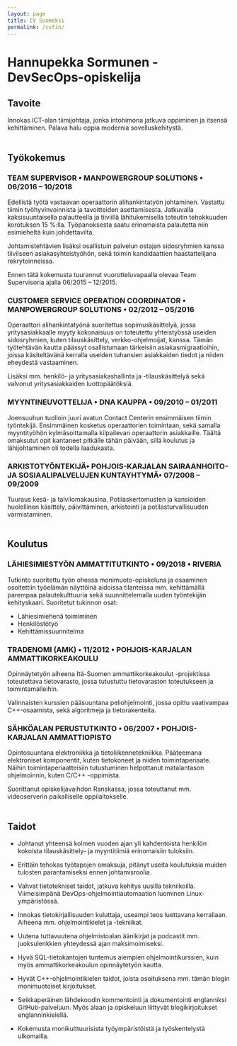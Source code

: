```yaml
---
layout: page
title: CV Suomeksi
permalink: /cvfin/
---
```


# Hannupekka Sormunen - DevSecOps-opiskelija
## Tavoite
Innokas ICT-alan tiimijohtaja, jonka intohimona jatkuva oppiminen ja itsensä kehittäminen. Palava halu oppia modernia sovelluskehitystä.
<br /><br />
## Työkokemus

### TEAM SUPERVISOR • MANPOWERGROUP SOLUTIONS • 06/2016 – 10/2018 
Edellistä työtä vastaavan operaattorin alihankintatyön johtaminen. Vastattu tiimin työhyvinvoinnista ja tavoitteiden asettamisesta. Jatkuvalla kaksisuuntaisella palautteella ja tiiviillä lähitukemisella toteutin tehokkuuden korotuksen 15 %:lla. Työpanoksesta saatu erinomaista palautetta niin esimieheltä kuin johdettavilta. 

Johtamistehtävien lisäksi osallistuin palvelun ostajan sidosryhmien kanssa tiiviiseen asiakasyhteistyöhön, sekä toimin kandidaattien haastattelijana rekrytoinneissa. 

Ennen tätä kokemusta tuurannut vuorotteluvapaalla olevaa Team Supervisoria ajalla 06/2015 – 12/2015. 

### CUSTOMER SERVICE OPERATION COORDINATOR • MANPOWERGROUP SOLUTIONS • 02/2012 – 05/2016 
Operaattori alihankintatyönä suoritettua sopimuskäsittelyä, jossa yritysasiakkaalle myyty kokonaisuus on toteutettu yhteistyössä useiden sidosryhmien, kuten tilauskäsittely, verkko-ohjelmoijat, kanssa. Tämän työtehtävän kautta päässyt osallistumaan tärkeisiin asiakasmigraatioihin, joissa käsiteltävänä kerralla useiden tuhansien asiakkaiden tiedot ja niiden eheydestä vastaaminen. 

Lisäksi mm. henkilö- ja yritysasiakashallinta ja -tilauskäsittelyä sekä valvonut yritysasiakkaiden luottopäätöksiä. 

### MYYNTINEUVOTTELIJA • DNA KAUPPA • 09/2010 – 01/2011 
Joensuuhun tuolloin juuri avatun Contact Centerin ensimmäisen tiimin työntekijä. Ensimmäinen kosketus operaattorien toimintaan, sekä samalla myyntityöhön kylmäsoittamalla kilpailevan operaattorin asiakkaille. Täältä omaksutut opit kantaneet pitkälle tähän päivään, sillä koulutus ja lähijohtaminen oli todella laadukasta. 

### ARKISTOTYÖNTEKIJÄ• POHJOIS-KARJALAN SAIRAANHOITO- JA SOSIAALIPALVELUJEN KUNTAYHTYMÄ• 07/2008 – 09/2009 
Tuuraus kesä- ja talvilomakausina. Potilaskertomusten ja kansioiden huolellinen käsittely, päivittäminen, arkistointi ja potilasturvallisuuden varmistaminen. 
<br /><br />
## Koulutus
### LÄHIESIMIESTYÖN AMMATTITUTKINTO • 09/2018 • RIVERIA
Tutkinto suoritettu työn ohessa monimuoto-opiskeluna ja osaaminen osoitettiin työelämän näyttöinä aidoissa tilanteissa mm. kehittämällä parempaa palautekulttuuria sekä suunnittelemalla uuden työntekijän kehityskaari. Suoritetut tukinnon osat: 
- Lähiesimiehenä toimiminen 
- Henkilöstötyö
- Kehittämissuunnitelma

### TRADENOMI (AMK) • 11/2012 • POHJOIS-KARJALAN AMMATTIKORKEAKOULU 
Opinnäytetyön aiheena Itä-Suomen ammattikorkeakoulut -projektissa toteutettava tietovarasto, jossa tutustuttu tietovaraston toteutukseen ja toimintamalleihin. 

Valinnaisten kurssien pääsuuntana peliohjelmointi, jossa opittu vaativampaa C++-osaamista, sekä algoritmeja ja tietorakenteita. 

### SÄHKÖALAN PERUSTUTKINTO • 06/2007 • POHJOIS-KARJALAN AMMATTIOPISTO 
Opintosuuntana elektroniikka ja tietoliikennetekniikka. Pääteemana elektroniset komponentit, kuten tietokoneet ja niiden toimintaperiaate. Näihin toimintaperiaatteisiin tutustuminen helpottanut matalantason ohjelmoinnin, kuten C/C++ -oppimista. 

Suorittanut opiskelijavaihdon Ranskassa, jossa toteuttanut mm. videoserverin paikalliselle oppilaitokselle. 
<br /><br />

## Taidot
- Johtanut yhteensä kolmen vuoden ajan yli kahdentoista henkilön kokoista tilauskäsittely- ja myyntitiimiä erinomaisiin tuloksiin. 

- Erittäin tehokas työtapojen omaksuja, pitänyt useita koulutuksia muiden tulosten parantamiseksi ennen johtamisroolia. 

- Vahvat tietotekniset taidot, jatkuva kehitys uusilla tekniikoilla. Viimeisimpänä DevOps-ohjelmointiautomaation luominen Linux-ympäristössä. 

- Innokas tietokirjallisuuden kuluttaja, useampi teos luettavana kerrallaan. Aiheena mm. ohjelmointikielet ja -tekniikat. 

- Uutena tuttavuutena ohjelmistoalan äänikirjat ja podcastit mm. juoksulenkkien yhteydessä ajan maksimoimiseksi. 

- Hyvä SQL-tietokantojen tuntemus aiempien ohjelmointikurssien, kuin myös ammattikorkeakoulun opinnäytetyön kautta.

- Hyvät C++-ohjelmointikielen taidot, joista osoituksena mm. tämän blogin monimuotoiset kirjoitukset.

- Seikkaperäinen lähdekoodin kommentointi ja dokumentointi englanniksi GitHub-palveluun. Myös alaan ja opiskeluun liittyvät blogikirjoitukset englanninkielellä. 

- Kokemusta monikulttuurisista työympäristöistä ja työskentelystä ulkomailla. 